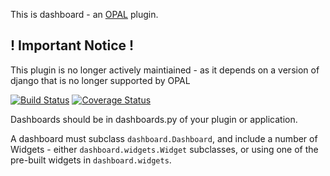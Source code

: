 This is dashboard - an [OPAL](https://github.com/openhealthcare/opal) plugin.


## ! Important Notice !

This plugin is no longer actively maintiained - as it depends on a version of django that is no longer supported by OPAL


[![Build Status](https://travis-ci.org/openhealthcare/opal-dashboard.svg?branch=v0.5.0)](https://travis-ci.org/openhealthcare/opal-dashboard)
[![Coverage Status](https://coveralls.io/repos/github/openhealthcare/opal-dashboard/badge.svg)](https://coveralls.io/github/openhealthcare/opal-dashboard)


Dashboards should be in dashboards.py of your plugin or application.

A dashboard must subclass `dashboard.Dashboard`, and include a number of Widgets -
either `dashboard.widgets.Widget` subclasses, or using one of the pre-built widgets in
`dashboard.widgets`.
